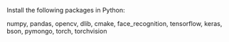 Install the following packages in Python:

numpy, pandas, opencv, dlib, cmake, face_recognition, tensorflow, keras, bson, pymongo, torch, torchvision
